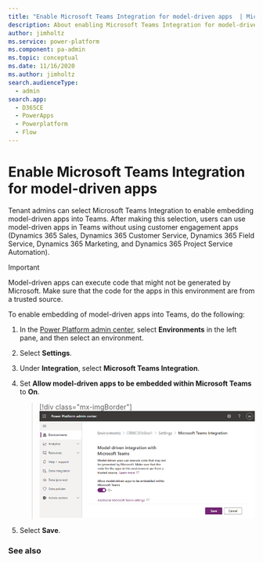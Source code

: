 ```yaml
---
title: "Enable Microsoft Teams Integration for model-driven apps  | MicrosoftDocs"
description: About enabling Microsoft Teams Integration for model-driven apps 
author: jimholtz
ms.service: power-platform
ms.component: pa-admin
ms.topic: conceptual
ms.date: 11/16/2020
ms.author: jimholtz
search.audienceType: 
  - admin
search.app:
  - D365CE
  - PowerApps
  - Powerplatform
  - Flow
---
```

# Enable Microsoft Teams Integration for model-driven apps 

Tenant admins can select Microsoft Teams Integration to enable embedding model-driven apps into Teams. After making this selection, users can use model-driven apps in Teams without using customer engagement apps (Dynamics 365 Sales, Dynamics 365 Customer Service, Dynamics 365 Field Service, Dynamics 365 Marketing, and Dynamics 365 Project Service Automation).

> [!IMPORTANT]
> Model-driven apps can execute code that might not be generated by Microsoft. Make sure that the code for the apps in this environment are from a trusted source.

To enable embedding of model-driven apps into Teams, do the following:

1. In the [Power Platform admin center](https://admin.powerplatform.microsoft.com), select **Environments** in the left pane, and then select an environment.

2. Select **Settings**.

3. Under **Integration**, select **Microsoft Teams Integration**.

4. Set **Allow model-driven apps to be embedded within Microsoft Teams** to **On**.

   > [!div class="mx-imgBorder"] 
   > ![Allow embedding of model-driven apps into Teams](./media/allow-embedding-apps-teams.png "Allow embedding of model-driven apps into Teams")

5. Select **Save**.

### See also
